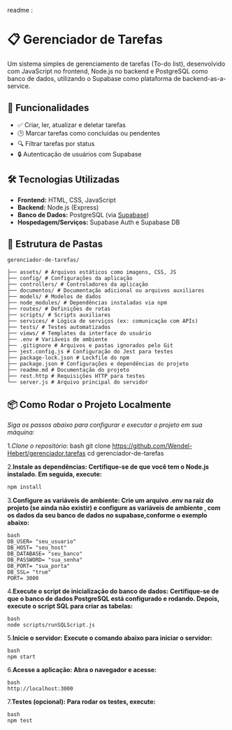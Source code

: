 readme : <h1>📋 Gerenciador de Tarefas</h1>

  <p>Um sistema simples de gerenciamento de tarefas (To-do list), desenvolvido com JavaScript no frontend, Node.js no backend e PostgreSQL como banco de dados, utilizando o Supabase como plataforma de backend-as-a-service.</p>

  <h2>🚀 Funcionalidades</h2>
  <ul>
    <li>✅ Criar, ler, atualizar e deletar tarefas</li>
    <li>🕒 Marcar tarefas como concluídas ou pendentes</li>
    <li>🔍 Filtrar tarefas por status</li>
    <li>🔒 Autenticação de usuários com Supabase</li>
   
  </ul>

  <h2>🛠 Tecnologias Utilizadas</h2>
  <ul>
    <li><strong>Frontend:</strong> HTML, CSS, JavaScript</li>
    <li><strong>Backend:</strong> Node.js (Express)</li>
    <li><strong>Banco de Dados:</strong> PostgreSQL (via <a href="https://supabase.io" target="_blank">Supabase</a>)</li>
    <li><strong>Hospedagem/Serviços:</strong> Supabase Auth e Supabase DB</li>
  </ul>




## 📁 Estrutura de Pastas
```
gerenciador-de-tarefas/

├── assets/ # Arquivos estáticos como imagens, CSS, JS
├── config/ # Configurações da aplicação
├── controllers/ # Controladores da aplicação
├── documentos/ # Documentação adicional ou arquivos auxiliares
├── models/ # Modelos de dados
├── node_modules/ # Dependências instaladas via npm
├── routes/ # Definições de rotas
├── scripts/ # Scripts auxiliares
├── services/ # Lógica de serviços (ex: comunicação com APIs)
├── tests/ # Testes automatizados
├── views/ # Templates da interface do usuário
├── .env # Variáveis de ambiente
├── .gitignore # Arquivos e pastas ignorados pelo Git
├── jest.config.js # Configuração do Jest para testes
├── package-lock.json # Lockfile do npm
├── package.json # Configurações e dependências do projeto
├── readme.md # Documentação do projeto
├── rest.http # Requisições HTTP para testes
└── server.js # Arquivo principal do servidor
```






<h2>📦 Como Rodar o Projeto Localmente</h2>

*Siga os passos abaixo para configurar e executar o projeto em sua máquina:*

1.*Clone o repositório*:
   bash
   git clone https://github.com/Wendel-Hebert/gerenciador.tarefas
   cd gerenciador-de-tarefas

2.**Instale as dependências: Certifique-se de que você tem o Node.js instalado. Em seguida, execute:**
```bash
npm install 
```


3.**Configure as variáveis de ambiente: Crie um arquivo .env na raiz do projeto (se ainda não existir) e configure as variáveis de ambiente , com os dados da seu banco de dados no supabase,conforme o exemplo abaixo:**
```
bash
DB_USER= "seu_usuario"
DB_HOST= "seu_host"
DB_DATABASE= "seu_banco"
DB_PASSWORD= "sua_senha"
DB_PORT= "sua_porta"
DB_SSL= "true"
PORT= 3000
```

4.**Execute o script de inicialização do banco de dados: Certifique-se de que o banco de dados PostgreSQL está configurado e rodando. Depois, execute o script SQL para criar as tabelas:**
```
bash
node scripts/runSQLScript.js
```

5.**Inicie o servidor: Execute o comando abaixo para iniciar o servidor:**
```
bash
npm start
```

6.**Acesse a aplicação: Abra o navegador e acesse:**
```
bash
http://localhost:3000
```

7.**Testes (opcional): Para rodar os testes, execute:**
```
bash
npm test
```